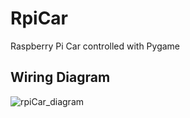 # RpiCar
Raspberry Pi Car controlled with Pygame

## Wiring Diagram
![rpiCar_diagram](https://user-images.githubusercontent.com/39873128/98754003-ad531500-2393-11eb-90aa-1f3211ef72d5.png)
